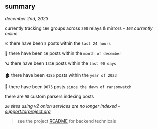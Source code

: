 
## summary
_december 2nd, 2023_

currently tracking `166` groups across `308` relays & mirrors - _`103` currently online_

⏲ there have been `5` posts within the `last 24 hours`

🦈 there have been `16` posts within the `month of december`

🪐 there have been `1316` posts within the `last 90 days`

🏚 there have been `4385` posts within the `year of 2023`

🦕 there have been `9075` posts `since the dawn of ransomwatch`

there are `98` custom parsers indexing posts

_`20` sites using v2 onion services are no longer indexed - [support.torproject.org](https://support.torproject.org/onionservices/v2-deprecation/)_

> see the project [README](https://github.com/joshhighet/ransomwatch#ransomwatch--) for backend technicals
